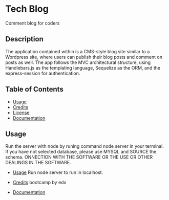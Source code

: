 # Tech Blog

Comment blog for coders

## Description

The application contained within is a CMS-style blog site similar to a Wordpress site, where users can publish their blog posts and comment on posts as well. The app follows the MVC architectural structure, using Handlebars.js as the templating language, Sequelize as the ORM, and the express-session for authentication.

## Table of Contents

- [Usage](#usage)
- [Credits](#credits)
- [License](#license)
- [Documentation](#documentation)

## Usage

Run the server with node by runing command node server in your terminal.
If you have not selected database, please use MYSQL and SOURCE the schema.
ONNECTION WITH THE SOFTWARE OR THE USE OR OTHER DEALINGS IN THE
SOFTWARE.

- [Usage](#usage)
  Run node server to run in localhost.

- [Credits](#credits)
  bootcamp by edx

- [Documentation](#documentation)
